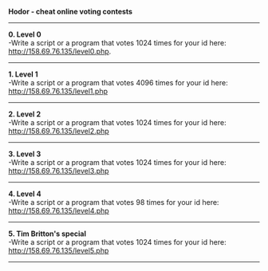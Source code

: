 **Hodor - cheat online voting contests**  
__________________________________________________  
**0. Level 0**  
-Write a script or a program that votes 1024 times for your id here: http://158.69.76.135/level0.php.  
__________________________________________________
**1. Level 1**  
-Write a script or a program that votes 4096 times for your id here: http://158.69.76.135/level1.php  
__________________________________________________  
**2. Level 2**  
-Write a script or a program that votes 1024 times for your id here: http://158.69.76.135/level2.php  
__________________________________________________  
**3. Level 3**  
-Write a script or a program that votes 1024 times for your id here: http://158.69.76.135/level3.php  
__________________________________________________  
**4. Level 4**  
-Write a script or a program that votes 98 times for your id here: http://158.69.76.135/level4.php  
__________________________________________________  
**5. Tim Britton's special**  
-Write a script or a program that votes 1024 times for your id here: http://158.69.76.135/level5.php  
__________________________________________________  